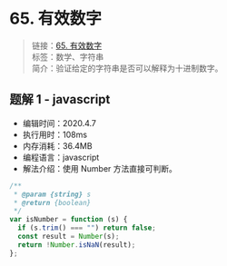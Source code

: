 # 65. 有效数字

> 链接：[65. 有效数字](https://leetcode-cn.com/problems/valid-number/)  
> 标签：数学、字符串  
> 简介：验证给定的字符串是否可以解释为十进制数字。

## 题解 1 - javascript

- 编辑时间：2020.4.7
- 执行用时：108ms
- 内存消耗：36.4MB
- 编程语言：javascript
- 解法介绍：使用 Number 方法直接可判断。

```javascript
/**
 * @param {string} s
 * @return {boolean}
 */
var isNumber = function (s) {
  if (s.trim() === "") return false;
  const result = Number(s);
  return !Number.isNaN(result);
};
```
